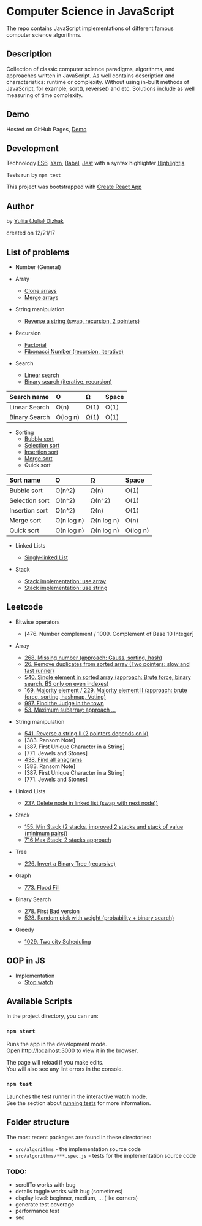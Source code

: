# Computer Science in JavaScript
The repo contains JavaScript implementations of different famous computer science algorithms.

## Description
Collection of classic computer science paradigms, algorithms, and approaches written in JavaScript.
As well contains description and characteristics: runtime or complexity.
Without using in-built methods of JavaScript, for example, sort(), reverse() and etc.
Solutions include as well measuring of time complexity.

## Demo
Hosted on GitHub Pages, [Demo](https://julia-dizhak.github.io/javascript-algorithms/)

## Development
Technology
[ES6](http://es6-features.org/), [Yarn](https://yarnpkg.com/), [Babel](https://babeljs.io/), [Jest](https://facebook.github.io/jest/) with a syntax highlighter [Highlightjs](https://highlightjs.org/).

Tests run by `npm test`

This project was bootstrapped with [Create React App](https://github.com/facebook/create-react-app)

## Author

by [Yuliia (Julia) Dizhak](https://github.com/julia-dizhak)

created on 12/21/17

## List of problems

* Number (General)
* Array
    * [Clone arrays](https://github.com/julia-dizhak/javascript-algorithms/blob/master/src/algorithms/array/clone.js)
    * [Merge arrays](https://github.com/julia-dizhak/javascript-algorithms/blob/master/src/algorithms/array/merge-sorted-arrays.js)

* String manipulation
    * [Reverse a string (swap, recursion, 2 pointers)](https://github.com/julia-dizhak/javascript-algorithms/blob/master/src/algorithms/array/reverse-a-string.js)

* Recursion
    * [Factorial](https://github.com/julia-dizhak/javascript-algorithms/blob/master/src/algorithms/recursion/factorial.js)
    * [Fibonacci Number (recursion, iterative)](https://github.com/julia-dizhak/javascript-algorithms/blob/master/src/algorithms/recursion/fibonacci.js)

* Search
    * [Linear search](https://github.com/julia-dizhak/javascript-algorithms/blob/master/src/algorithms/search/find-index.js)
    * [Binary search (iterative, recursion)](https://github.com/julia-dizhak/javascript-algorithms/blob/master/src/algorithms/search/binary-search.js)

| Search name       | O          | Ω      | Space  |
| :---              | :---       | :---   | :---   |
| Linear Search     | O(n)       | Ω(1)   | O(1)   |
| Binary Search     | O(log n)   | Ω(1)   | O(1)   |

* Sorting
    * [Bubble sort](https://github.com/julia-dizhak/javascript-algorithms/blob/master/src/algorithms/sorting/bubble-sort.js)
    * [Selection sort](https://github.com/julia-dizhak/javascript-algorithms/blob/master/src/algorithms/sorting/selection-sort.js)
    * [Insertion sort](https://github.com/julia-dizhak/javascript-algorithms/blob/master/src/algorithms/sorting/insertion-sort.js)
    * [Merge sort](https://github.com/julia-dizhak/javascript-algorithms/blob/master/src/algorithms/sorting/merge-sort.js)
    * Quick sort

| Sort name       | O           | Ω          | Space     |
| :---            | :---        | :---       | :---      |
| Bubble sort     | O(n^2)      | Ω(n)       | O(1)      |
| Selection sort  | O(n^2)      | Ω(n^2)     | O(1)      |
| Insertion sort  | O(n^2)      | Ω(n)       | O(1)      |
| Merge sort      | O(n log n)  | Ω(n log n) | O(n)      |
| Quick sort      | O(n log n)  | Ω(n log n) | O(log n)  |

* Linked Lists
    * [Singly-linked List](https://github.com/julia-dizhak/javascript-algorithms/blob/master/src/algorithms/linked-lists/singly-linked-list.js)

* Stack
    * [Stack implementation: use array](https://github.com/julia-dizhak/javascript-algorithms/blob/master/src/algorithms/stack-queue/stack/stack-use-array.js)
    * [Stack implementation: use string](https://github.com/julia-dizhak/javascript-algorithms/blob/master/src/algorithms/stack-queue/stack/stack-use-string.js)


## Leetcode

* Bitwise operators
    * [476. Number complement / 1009. Complement of Base 10 Integer]

* Array
    * [268. Missing number (approach: Gauss, sorting, hash)](https://github.com/julia-dizhak/javascript-algorithms/blob/master/src/leetcode/array/268-missing-number.js)
    * [26. Remove duplicates from sorted array (Two pointers: slow and fast runner)](https://github.com/julia-dizhak/javascript-algorithms/blob/master/src/leetcode/array/26-remove-duplicates-from-sorted-array.js)
    * [540. Single element in sorted array (approach: Brute force, binary search, BS only on even indexes)](https://github.com/julia-dizhak/javascript-algorithms/blob/master/src/leetcode/array/540-single-element-in-sorted-array.js)
    * [169. Majority element / 229. Majority element II (approach: brute force, sorting, hashmap, Voting)](https://github.com/julia-dizhak/javascript-algorithms/blob/master/src/leetcode/array/169-majority-element.js)
    * [997. Find the Judge in the town](https://github.com/julia-dizhak/javascript-algorithms/blob/master/src/leetcode/array/997-find-judge.js)
    * [53. Maximum subarray: approach ...](https://github.com/julia-dizhak/javascript-algorithms/blob/master/src/leetcode/array/53-max-contiguous-subarray-sum.js)

* String manipulation
    * [541. Reverse a string II (2 pointers depends on k)](https://github.com/julia-dizhak/javascript-algorithms/blob/master/src/leetcode/string-manipulation/541-reverse-string2.js)
    * [383. Ransom Note]
    * [387. First Unique Character in a String]
    * [771. Jewels and Stones]
    * [438. Find all anagrams](https://github.com/julia-dizhak/javascript-algorithms/blob/master/src/leetcode/string-manipulation/438-find-all-anagrams.js)
    * [383. Ransom Note]
    * [387. First Unique Character in a String]
    * [771. Jewels and Stones]

* Linked Lists
    * [237. Delete node in linked list (swap with next node))](https://github.com/julia-dizhak/javascript-algorithms/blob/master/src/leetcode/linked-lists/singly-linked-list/237-delete-node-in-linked-list.js)

* Stack
    * [155. Min Stack (2 stacks, improved 2 stacks and stack of value (minimum pairs))](https://github.com/julia-dizhak/javascript-algorithms/blob/master/src/leetcode/stack/155-min-stack.js)
    * [716 Max Stack: 2 stacks approach](https://github.com/julia-dizhak/javascript-algorithms/blob/master/src/leetcode/stack/716-max-stack.js)

* Tree
    * [226. Invert a Binary Tree (recursive)](https://github.com/julia-dizhak/javascript-algorithms/blob/master/src/leetcode/tree/binary-tree/226-invert-binary-tree.js)

* Graph
    * [773. Flood Fill](https://github.com/julia-dizhak/javascript-algorithms/blob/master/src/leetcode/graph/dfs/773-flood-fill.js)

* Binary Search
    * [278. First Bad version](https://github.com/julia-dizhak/javascript-algorithms/blob/master/src/leetcode/search/binary-search/278-first-bad-version.js)
    * [528. Random pick with weight (probability + binary search)](https://github.com/julia-dizhak/javascript-algorithms/blob/master/src/leetcode/search/binary-search/528-random-pick-with-weight.js)

* Greedy
    * [1029. Two city Scheduling](https://github.com/julia-dizhak/javascript-algorithms/blob/master/src/leetcode/greedy/1029-two-city-scheduling.js)



## OOP in JS

* Implementation
    * [Stop watch](https://github.com/julia-dizhak/javascript-algorithms/blob/master/src/oop/stop-watch.js)


## Available Scripts

In the project directory, you can run:

### `npm start`

Runs the app in the development mode.<br />
Open [http://localhost:3000](http://localhost:3000) to view it in the browser.

The page will reload if you make edits.<br />
You will also see any lint errors in the console.

### `npm test`

Launches the test runner in the interactive watch mode.<br />
See the section about [running tests](https://facebook.github.io/create-react-app/docs/running-tests) for more information.


## Folder structure
The most recent packages are found in these directories:

* `src/algorithms` - the implementation source code
* `src/algorithms/***.spec.js` - tests for the implementation source code


### TODO:
  * scrollTo works with bug
  * details toggle works with bug (sometimes)
  * display level: beginner, medium, ... (like corners)
  * generate test coverage
  * performance test
  * seo
